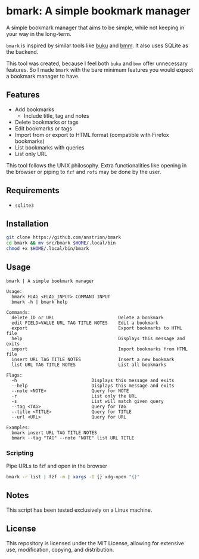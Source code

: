 # bmark: A simple bookmark manager

A simple bookmark manager that aims to be simple, while not keeping in your way in the long-term.

`bmark` is inspired by similar tools like [buku](https://github.com/jarun/buku) and [bmm](https://github.com/dhth/bmm). It also uses SQLite as the backend.

This tool was created, because I feel both `buku` and `bmm` offer unnecessary features. So I made `bmark` with the bare minimum features you would expect a bookmark manager to have.

## Features

- Add bookmarks
  - Include title, tag and notes
- Delete bookmarks or tags
- Edit bookmarks or tags
- Import from or export to HTML format (compatible with Firefox bookmarks)
- List bookmarks with queries
- List only URL

This tool follows the UNIX philosophy. Extra functionalities like opening in the browser or piping to `fzf` and `rofi` may be done by the user.

## Requirements

- `sqlite3`

## Installation

```bash
git clone https://github.com/anstrinn/bmark
cd bmark && mv src/bmark $HOME/.local/bin
chmod +x $HOME/.local/bin/bmark
```

## Usage

```
bmark | A simple bookmark manager

Usage:
  bmark FLAG <FLAG_INPUT> COMMAND INPUT
  bmark -h | bmark help

Commands:
  delete ID or URL                        Delete a bookmark
  edit FIELD=VALUE URL TAG TITLE NOTES    Edit a bookmark
  export                                  Export bookmarks to HTML file
  help                                    Displays this message and exits
  import                                  Import bookmarks from HTML file
  insert URL TAG TITLE NOTES              Insert a new bookmark
  list URL TAG TITLE NOTES                List all bookmarks

Flags:
  -h                            Displays this message and exits
  --help                        Displays this message and exits
  --note <NOTE>                 Query for NOTE
  -r                            List only the URL
  -s                            List will match given query
  --tag <TAG>                   Query for TAG
  --title <TITLE>               Query for TITLE
  --url <URL>                   Query for URL

Examples:
  bmark insert URL TAG TITLE NOTES
  bmark --tag "TAG" --note "NOTE" list URL TITLE
```

### Scripting

Pipe URLs to fzf and open in the browser

```bash
bmark -r list | fzf -m | xargs -I {} xdg-open "{}"
```

## Notes

This script has been tested exclusively on a Linux machine.

## License

This repository is licensed under the MIT License, allowing for extensive use, modification, copying, and distribution.
